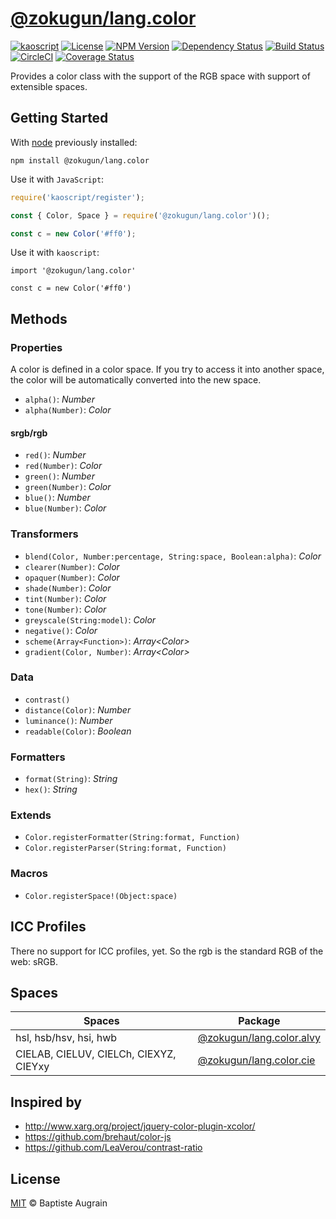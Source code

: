 [@zokugun/lang.color](https://github.com/ZokugunKS/lang.color)
==============================================================

[![kaoscript](https://img.shields.io/badge/language-kaoscript-orange.svg)](https://github.com/kaoscript/kaoscript)
[![License](https://img.shields.io/badge/license-MIT-blue.svg)](./LICENSE)
[![NPM Version](https://img.shields.io/npm/v/@zokugun/lang.color.svg?colorB=green)](https://www.npmjs.com/package/@zokugun/lang.color)
[![Dependency Status](https://badges.depfu.com/badges/000941dbceefbec0cdabd2e6215fc4aa/overview.svg)](https://depfu.com/github/zokugun/lang.color)
[![Build Status](https://travis-ci.org/ZokugunKS/lang.color.svg?branch=master)](https://travis-ci.org/ZokugunKS/lang.color)
[![CircleCI](https://circleci.com/gh/ZokugunKS/lang.color/tree/master.svg?style=shield)](https://circleci.com/gh/ZokugunKS/lang.color/tree/master)
[![Coverage Status](https://img.shields.io/coveralls/ZokugunKS/lang.color/master.svg)](https://coveralls.io/github/ZokugunKS/lang.color)

Provides a color class with the support of the RGB space with support of extensible spaces.

Getting Started
---------------

With [node](http://nodejs.org) previously installed:

	npm install @zokugun/lang.color

Use it with `JavaScript`:

```javascript
require('kaoscript/register');

const { Color, Space } = require('@zokugun/lang.color')();

const c = new Color('#ff0');
```

Use it with `kaoscript`:
```kaoscript
import '@zokugun/lang.color'

const c = new Color('#ff0')
```

Methods
-------

### Properties

A color is defined in a color space. If you try to access it into another space, the color will be automatically converted into the new space.

* `alpha()`: *Number*
* `alpha(Number)`: *Color*

#### srgb/rgb

* `red()`: *Number*
* `red(Number)`: *Color*
* `green()`: *Number*
* `green(Number)`: *Color*
* `blue()`: *Number*
* `blue(Number)`: *Color*

### Transformers

* `blend(Color, Number:percentage, String:space, Boolean:alpha)`: *Color*
* `clearer(Number)`: *Color*
* `opaquer(Number)`: *Color*
* `shade(Number)`: *Color*
* `tint(Number)`: *Color*
* `tone(Number)`: *Color*
* `greyscale(String:model)`: *Color*
* `negative()`: *Color*
* `scheme(Array<Function>)`: *Array&lt;Color>*
* `gradient(Color, Number)`: *Array&lt;Color>*

### Data

* `contrast()`
* `distance(Color)`: *Number*
* `luminance()`: *Number*
* `readable(Color)`: *Boolean*

### Formatters

* `format(String)`: *String*
* `hex()`: *String*

### Extends

* `Color.registerFormatter(String:format, Function)`
* `Color.registerParser(String:format, Function)`

### Macros

* `Color.registerSpace!(Object:space)`

ICC Profiles
------------

There no support for ICC profiles, yet.
So the rgb is the standard RGB of the web: sRGB.

Spaces
------

Spaces 										| Package
------ 										| -------
hsl, hsb/hsv, hsi, hwb						| [@zokugun/lang.color.alvy](https://github.com/ZokugunKS/lang.color.alvy)
CIELAB, CIELUV, CIELCh, CIEXYZ, CIEYxy		| [@zokugun/lang.color.cie](https://github.com/ZokugunKS/lang.color.cie)

Inspired by
-----------

* http://www.xarg.org/project/jquery-color-plugin-xcolor/
* https://github.com/brehaut/color-js
* https://github.com/LeaVerou/contrast-ratio

License
-------

[MIT](http://www.opensource.org/licenses/mit-license.php) &copy; Baptiste Augrain
